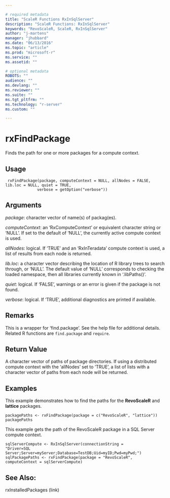 ```yaml
---

# required metadata
title: "ScaleR Functions RxInSqlServer"
description: "ScaleR Functions: RxInSqlServer"
keywords: "RevoScaleR, ScaleR, RxInSqlServer"
author: "j-martens"
manager: "jhubbard"
ms.date: "06/13/2016"
ms.topic: "article"
ms.prod: "microsoft-r"
ms.service: ""
ms.assetid: ""

# optional metadata
ROBOTS: ""
audience: ""
ms.devlang: ""
ms.reviewer: ""
ms.suite: ""
ms.tgt_pltfrm: ""
ms.technology: "r-server"
ms.custom: ""

---
```


# rxFindPackage

Finds the path for one or more packages for a compute context.

## Usage

     rxFindPackage(package, computeContext = NULL, allNodes = FALSE, lib.loc = NULL, quiet = TRUE,
                  verbose = getOption("verbose"))

## Arguments

_package_: character vector of name(s) of packag(es).

_computeContext_: an ‘RxComputeContext’ or equivalent character string or ‘NULL’.  If set to the default of ‘NULL’, the currently active compute context is used.

_allNodes_: logical. If ‘TRUE’ and an ‘RxInTeradata’ compute context is used, a list of results from each node is returned.

_lib.loc_: a character vector describing the location of R library trees to search through, or ‘NULL’.  The default value of ‘NULL’ corresponds to checking the loaded namespace, then all libraries currently known in ‘.libPaths()’.

_quiet_: logical. If ‘FALSE’, warnings or an error is given if the package is not found.

_verbose_: logical. If ‘TRUE’, additional diagnostics are printed if available.

## Remarks

This is a wrapper for ‘find.package’. See the help file for additional details.
Related R functions are `find.package` and `require`.

## Return Value

A character vector of paths of package directories.  If using a distributed compute context with the ‘allNodes’ set to ‘TRUE’, a list of lists with a character vector of paths from each node will be returned.



## Examples

This example demonstrates how to find the paths for the **RevoScaleR** and **lattice** packages.

~~~~
packagePaths <- rxFindPackage(package = c("RevoScaleR", "lattice"))
packagePaths
~~~~

This example gets the path of the RevoScaleR package in a SQL Server compute context.

~~~~
sqlServerCompute <- RxInSqlServer(connectionString =
"Driver=SQL Server;Server=myServer;Database=TestDB;Uid=myID;Pwd=myPwd;")
sqlPackagePaths <- rxFindPackage(package = "RevoScaleR", computeContext = sqlServerCompute)
~~~~

## See Also:
rxInstalledPackages (link)
